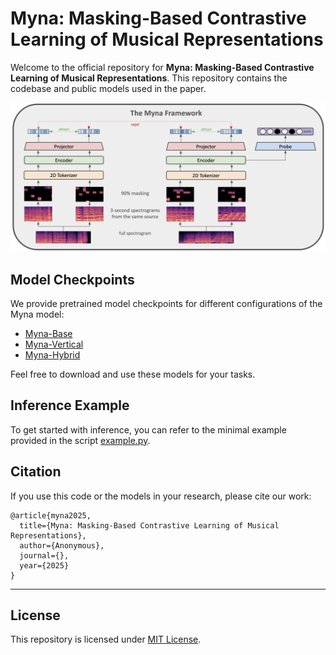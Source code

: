 # Myna: Masking-Based Contrastive Learning of Musical Representations

Welcome to the official repository for **Myna: Masking-Based Contrastive Learning of Musical Representations**. This repository contains the codebase and public models used in the paper.

![The Myna Framework](https://raw.githubusercontent.com/ghost-signal/myna/refs/heads/main/static/framework.png)

## Model Checkpoints

We provide pretrained model checkpoints for different configurations of the Myna model:

- [Myna-Base](https://drive.google.com/file/d/1JZgR9zqTHz7a0To4X6PWHOuOlM8DBwvL/view?usp=sharing)  
- [Myna-Vertical](https://drive.google.com/file/d/1C8ZjL29Y_GII1v808x0k0-tv5rR7GWGA/view?usp=sharing)  
- [Myna-Hybrid](https://drive.google.com/file/d/1-U4BmDVOf2kllsXY0H3R1GNat9kZaWrp/view?usp=sharing)  

Feel free to download and use these models for your tasks.

## Inference Example

To get started with inference, you can refer to the minimal example provided in the script [example.py](https://github.com/ghost-signal/myna/blob/main/example.py).


## Citation

If you use this code or the models in your research, please cite our work:

```
@article{myna2025,
  title={Myna: Masking-Based Contrastive Learning of Musical Representations},
  author={Anonymous},
  journal={},
  year={2025}
}
```

---

## License

This repository is licensed under [MIT License](https://mit-license.org/).
